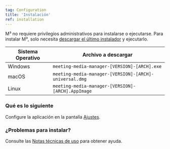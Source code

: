 ```yaml
---
tag: Configuration
title: 'Instalación'
ref: installation
---
```


M³ no requiere privilegios administrativos para instalarse o ejecutarse. Para instalar M³, solo necesita [descargar el último instalador]({{site.github}}/releases/latest) y ejecutarlo.

| Sistema Operativo | Archivo a descargar |
| ---------------- | ---------------- |
| Windows | `meeting-media-manager-[VERSION]-[ARCH].exe` |
| macOS | `meeting-media-manager-[VERSION]-[ARCH]-universal.dmg` |
| Linux | `meeting-media-manager-[VERSION]-[ARCH].AppImage` |

### Qué es lo siguiente

Configure la aplicación en la pantalla [Ajustes]({{page.lang}}/#configuration).

### ¿Problemas para instalar?

Consulte las [Notas técnicas de uso]({{page.lang}}/#usage-notes) para obtener ayuda.
